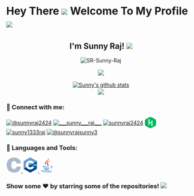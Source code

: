# Hey There <img src="https://media.giphy.com/media/hvRJCLFzcasrR4ia7z/giphy.gif" width="25px"> Welcome To My Profile <img src="https://media.giphy.com/media/VgCDAzcKvsR6OM0uWg/giphy.gif" width="50">
<h2 align="center">I'm Sunny Raj! <img src="https://media.giphy.com/media/mGcNjsfWAjY5AEZNw6/giphy.gif" width="50"></h2>

<p align="center"> <img src="https://komarev.com/ghpvc/?username=SR-Sunny-Raj&label=Profile%20views&color=0e75b6&style=plastic" alt="SR-Sunny-Raj" /> </p>
<p align="center">
<a href="https://github.com/SR-Sunny-Raj">
  <img align="center" src="https://media.giphy.com/media/dxn6fRlTIShoeBr69N/giphy.gif" />
</a>
</p>

<p align="center">
<a href="https://github.com/SR-Sunny-Raj">
 <img align="center" src="https://github-readme-stats.vercel.app/api?username=SR-Sunny-Raj&show_icons=true&theme=dracula&line_height=27" alt="Sunny's github stats"/>
</a><br>
<a href="https://github.com/SR-Sunny-Raj">
  <img align="center" src="https://github-readme-stats.vercel.app/api/top-langs/?username=SR-Sunny-Raj&theme=dracula&line_langs_below=5" />
</a>
</p>
<h3 align="left">🌟 Connect with me:</h3>
<p align="left">
<a href="https://dev.to/@sunnyraj2424" target="blank"><img align="center" src="https://d2fltix0v2e0sb.cloudfront.net/dev-black.png" alt="@sunnyraj2424" height="30" width="30" /></a>
<a href="https://instagram.com/___sunny___raj___" target="blank"><img align="center" src="https://upload.wikimedia.org/wikipedia/commons/thumb/e/e7/Instagram_logo_2016.svg/1200px-Instagram_logo_2016.svg.png" alt="___sunny___raj___" height="30" width="30" /></a>
<a href="https://linkedin.com/in/sunnyraj2424" target="blank"><img align="center" src="https://image.flaticon.com/icons/png/512/174/174857.png" alt="sunnyraj2424" height="30" width="30" /></a>
<a href="https://www.hackerrank.com/Sunny_Raj_" target="blank"><img align="center" src="https://github.com/amangupta37/KNOW-ME-app/blob/main/hacker-rank.png" alt="@Sunny_Raj_" height="30" width="30" /></a>
<a href="https://fb.com/sunny1333raj" target="blank"><img align="center" src="https://upload.wikimedia.org/wikipedia/commons/4/44/Facebook_Logo.png" alt="sunny1333raj" height="30" width="30" /></a>
<a href="https://twitter.com/@sunnyrajsunny3" target="blank"><img align="center" src="https://help.twitter.com/content/dam/help-twitter/brand/logo.png" alt="@sunnyrajsunny3" height="30" width="30" /></a>

<h3 align="left">🌟 Languages and Tools:</h3>
<p align="left"> <a href="https://www.cprogramming.com/" target="_blank"> <img src="https://raw.githubusercontent.com/devicons/devicon/master/icons/c/c-original.svg" alt="c" width="40" height="40"/> </a> <a href="https://www.w3schools.com/cpp/" target="_blank"> <img src="https://raw.githubusercontent.com/devicons/devicon/master/icons/cplusplus/cplusplus-original.svg" alt="cplusplus" width="40" height="40"/> </a> <a href="https://www.java.com" target="_blank"> <img src="https://raw.githubusercontent.com/devicons/devicon/master/icons/java/java-original.svg" alt="java" width="40" height="40"/> </a> </p>


### Show some ❤️ by starring some of the repositories! <img src="https://emojis.slackmojis.com/emojis/images/1588315024/8823/hyperkitty.gif?1588315024" width="30">
